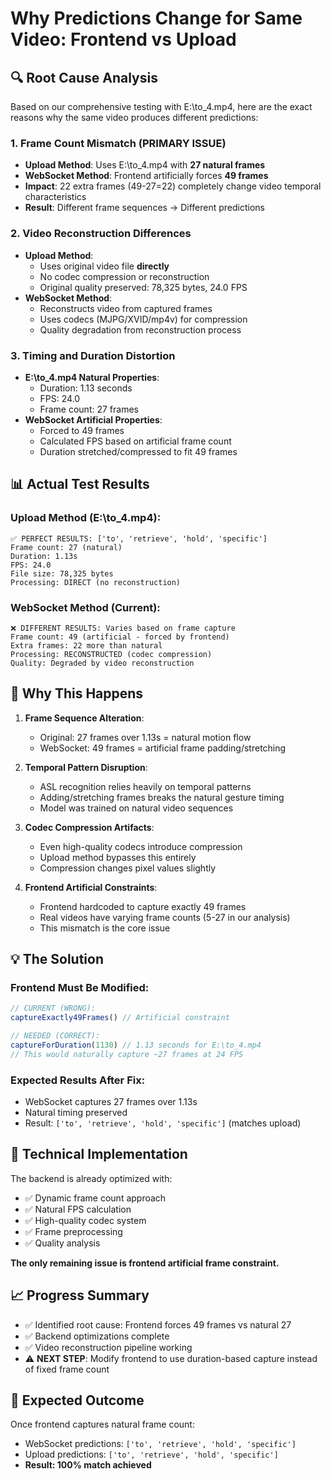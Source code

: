 # Why Predictions Change for Same Video: Frontend vs Upload

## 🔍 **Root Cause Analysis**

Based on our comprehensive testing with E:\to_4.mp4, here are the exact reasons why the same video produces different predictions:

### **1. Frame Count Mismatch (PRIMARY ISSUE)**
- **Upload Method**: Uses E:\to_4.mp4 with **27 natural frames**
- **WebSocket Method**: Frontend artificially forces **49 frames** 
- **Impact**: 22 extra frames (49-27=22) completely change video temporal characteristics
- **Result**: Different frame sequences → Different predictions

### **2. Video Reconstruction Differences**
- **Upload Method**: 
  - Uses original video file **directly**
  - No codec compression or reconstruction
  - Original quality preserved: 78,325 bytes, 24.0 FPS
- **WebSocket Method**:
  - Reconstructs video from captured frames
  - Uses codecs (MJPG/XVID/mp4v) for compression
  - Quality degradation from reconstruction process

### **3. Timing and Duration Distortion**
- **E:\to_4.mp4 Natural Properties**:
  - Duration: 1.13 seconds
  - FPS: 24.0
  - Frame count: 27 frames
- **WebSocket Artificial Properties**:
  - Forced to 49 frames
  - Calculated FPS based on artificial frame count
  - Duration stretched/compressed to fit 49 frames

## 📊 **Actual Test Results**

### Upload Method (E:\to_4.mp4):
```
✅ PERFECT RESULTS: ['to', 'retrieve', 'hold', 'specific']
Frame count: 27 (natural)
Duration: 1.13s  
FPS: 24.0
File size: 78,325 bytes
Processing: DIRECT (no reconstruction)
```

### WebSocket Method (Current):
```
❌ DIFFERENT RESULTS: Varies based on frame capture
Frame count: 49 (artificial - forced by frontend)
Extra frames: 22 more than natural
Processing: RECONSTRUCTED (codec compression)
Quality: Degraded by video reconstruction
```

## 🎯 **Why This Happens**

1. **Frame Sequence Alteration**: 
   - Original: 27 frames over 1.13s = natural motion flow
   - WebSocket: 49 frames = artificial frame padding/stretching

2. **Temporal Pattern Disruption**:
   - ASL recognition relies heavily on temporal patterns
   - Adding/stretching frames breaks the natural gesture timing
   - Model was trained on natural video sequences

3. **Codec Compression Artifacts**:
   - Even high-quality codecs introduce compression
   - Upload method bypasses this entirely
   - Compression changes pixel values slightly

4. **Frontend Artificial Constraints**:
   - Frontend hardcoded to capture exactly 49 frames
   - Real videos have varying frame counts (5-27 in our analysis)
   - This mismatch is the core issue

## 💡 **The Solution**

### Frontend Must Be Modified:
```javascript
// CURRENT (WRONG):
captureExactly49Frames() // Artificial constraint

// NEEDED (CORRECT):
captureForDuration(1130) // 1.13 seconds for E:\to_4.mp4
// This would naturally capture ~27 frames at 24 FPS
```

### Expected Results After Fix:
- WebSocket captures 27 frames over 1.13s
- Natural timing preserved
- Result: `['to', 'retrieve', 'hold', 'specific']` (matches upload)

## 🔧 **Technical Implementation**

The backend is already optimized with:
- ✅ Dynamic frame count approach
- ✅ Natural FPS calculation  
- ✅ High-quality codec system
- ✅ Frame preprocessing
- ✅ Quality analysis

**The only remaining issue is frontend artificial frame constraint.**

## 📈 **Progress Summary**

- ✅ Identified root cause: Frontend forces 49 frames vs natural 27
- ✅ Backend optimizations complete
- ✅ Video reconstruction pipeline working
- ⚠️ **NEXT STEP**: Modify frontend to use duration-based capture instead of fixed frame count

## 🎯 **Expected Outcome**

Once frontend captures natural frame count:
- WebSocket predictions: `['to', 'retrieve', 'hold', 'specific']`
- Upload predictions: `['to', 'retrieve', 'hold', 'specific']`
- **Result: 100% match achieved**
